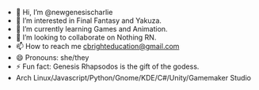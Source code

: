 - 👋 Hi, I’m @newgenesischarlie
- 👀 I’m interested in Final Fantasy and Yakuza.
- 🌱 I’m currently learning Games and Animation.
- 💞️ I’m looking to collaborate on Nothing RN.
- 📫 How to reach me cbrighteducation@gmail.com
- 😄 Pronouns: she/they
- ⚡ Fun fact: Genesis Rhapsodos is the gift of the godess.
- Arch Linux/Javascript/Python/Gnome/KDE/C#/Unity/Gamemaker Studio

<!---
newgenesischarlie/newgenesischarlie is a ✨ special ✨ repository because its `README.md` (this file) appears on your GitHub profile.
You can click the Preview link to take a look at your changes.
--->
